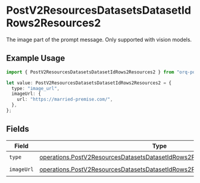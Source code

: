 # PostV2ResourcesDatasetsDatasetIdRows2Resources2

The image part of the prompt message. Only supported with vision models.

## Example Usage

```typescript
import { PostV2ResourcesDatasetsDatasetIdRows2Resources2 } from "orq-poc-typescript/models/operations";

let value: PostV2ResourcesDatasetsDatasetIdRows2Resources2 = {
  type: "image_url",
  imageUrl: {
    url: "https://married-premise.com/",
  },
};
```

## Fields

| Field                                                                                                                                                                      | Type                                                                                                                                                                       | Required                                                                                                                                                                   | Description                                                                                                                                                                |
| -------------------------------------------------------------------------------------------------------------------------------------------------------------------------- | -------------------------------------------------------------------------------------------------------------------------------------------------------------------------- | -------------------------------------------------------------------------------------------------------------------------------------------------------------------------- | -------------------------------------------------------------------------------------------------------------------------------------------------------------------------- |
| `type`                                                                                                                                                                     | [operations.PostV2ResourcesDatasetsDatasetIdRows2ResourcesPublicResponseType](../../models/operations/postv2resourcesdatasetsdatasetidrows2resourcespublicresponsetype.md) | :heavy_check_mark:                                                                                                                                                         | N/A                                                                                                                                                                        |
| `imageUrl`                                                                                                                                                                 | [operations.PostV2ResourcesDatasetsDatasetIdRows2ResourcesImageUrl](../../models/operations/postv2resourcesdatasetsdatasetidrows2resourcesimageurl.md)                     | :heavy_check_mark:                                                                                                                                                         | N/A                                                                                                                                                                        |